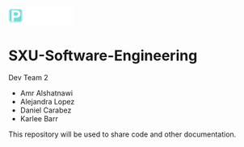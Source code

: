 <img src="parka-logo-files/PARKA-logo-white.png" width="128"/>

# SXU-Software-Engineering
 Dev Team 2
 - Amr Alshatnawi
 - Alejandra Lopez
 - Daniel Carabez
 - Karlee Barr
 
 This repository will be used to share code and other documentation.


